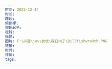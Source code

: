 ```yaml
---
时间: 2023-12-14
时长: 
蹲起: 
俯卧撑: 
仰卧起坐: 
哑铃: 
标题: 
图片: F:\抖音\jav\女优\森日向子\BillfishwraOth.PNG
链接: 
时时: 
评价: 
tags:
---
```


